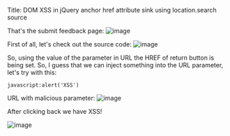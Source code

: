 Title: DOM XSS in jQuery anchor href attribute sink using location.search source

That's the submit feedback page:
![image](https://github.com/user-attachments/assets/d5defb84-48cc-4ebe-bf4b-4fcc5a0e2822)

First of all, let's check out the source code:
![image](https://github.com/user-attachments/assets/b6b15737-3aea-4314-b809-8f69f036a12b)

So, using the value of the parameter in URL the HREF of return button is being set. So, I guess that we can inject something into the URL parameter, let's try with this:

```javascript:alert('XSS')```

URL with malicious parameter:
![image](https://github.com/user-attachments/assets/313283e5-8b32-4652-8c3c-c7773a6c9f3a)

After clicking back we have XSS!

![image](https://github.com/user-attachments/assets/9234c594-4abf-438b-87c7-fbae9b3eed0b)



